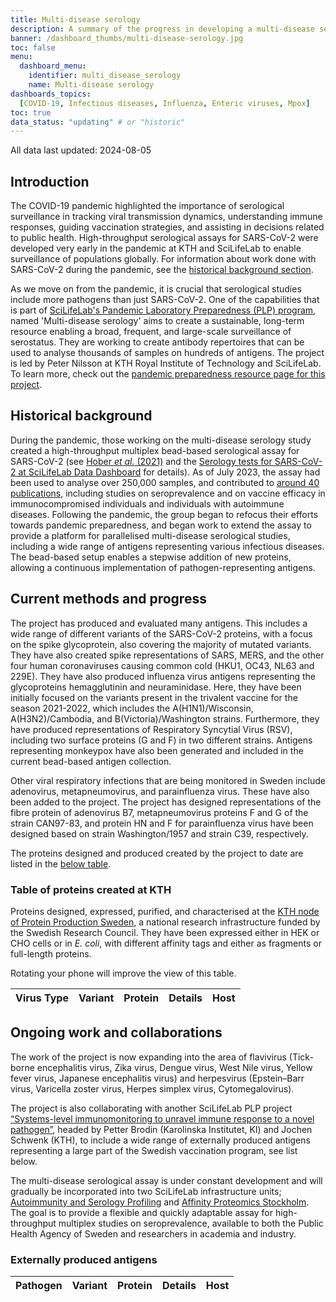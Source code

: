 ```yaml
---
title: Multi-disease serology
description: A summary of the progress in developing a multi-disease serology assay, a key component of pandemic preparedness. Information about externally produced antigens is also provided.
banner: /dashboard_thumbs/multi-disease-serology.jpg
toc: false
menu:
  dashboard_menu:
    identifier: multi_disease_serology
    name: Multi-disease serology
dashboards_topics:
  [COVID-19, Infectious diseases, Influenza, Enteric viruses, Mpox]
toc: true
data_status: "updating" # or "historic"
---
```


<div class="alert alert-info">All data last updated: 2024-08-05</div>

## Introduction

The COVID-19 pandemic highlighted the importance of serological surveillance in tracking viral transmission dynamics, understanding immune responses, guiding vaccination strategies, and assisting in decisions related to public health. High-throughput serological assays for SARS-CoV-2 were developed very early in the pandemic at KTH and SciLifeLab to enable surveillance of populations globally. For information about work done with SARS-CoV-2 during the pandemic, see the [historical background section](#historical-background).

As we move on from the pandemic, it is crucial that serological studies include more pathogens than just SARS-CoV-2. One of the capabilities that is part of [SciLifeLab's Pandemic Laboratory Preparedness (PLP) program](/plp-program-background/), named 'Multi-disease serology' aims to create a sustainable, long-term resource enabling a broad, frequent, and large-scale surveillance of serostatus. They are working to create antibody repertoires that can be used to analyse thousands of samples on hundreds of antigens. The project is led by Peter Nilsson at KTH Royal Institute of Technology and SciLifeLab. To learn more, check out the [pandemic preparedness resource page for this project](/resources/serology/).

## Historical background

During the pandemic, those working on the multi-disease serology study created a high-throughput multiplex bead-based serological assay for SARS-CoV-2 (see [Hober _et al._ (2021)](https://doi.org/10.1002/cti2.1312) and the [Serology tests for SARS-CoV-2 at SciLifeLab Data Dashboard](/dashboards/serology-statistics/) for details). As of July 2023, the assay had been used to analyse over 250,000 samples, and contributed to [around 40 publications](https://publications.scilifelab.se/label/Autoimmunity%20and%20Serology%20Profiling), including studies on seroprevalence and on vaccine efficacy in immunocompromised individuals and individuals with autoimmune diseases. Following the pandemic, the group began to refocus their efforts towards pandemic preparedness, and began work to extend the assay to provide a platform for parallelised multi-disease serological studies, including a wide range of antigens representing various infectious diseases. The bead-based setup enables a stepwise addition of new proteins, allowing a continuous implementation of pathogen-representing antigens.

## Current methods and progress

The project has produced and evaluated many antigens. This includes a wide range of different variants of the SARS-CoV-2 proteins, with a focus on the spike glycoprotein, also covering the majority of mutated variants. They have also created spike representations of SARS, MERS, and the other four human coronaviruses causing common cold (HKU1, OC43, NL63 and 229E). They have also produced influenza virus antigens representing the glycoproteins hemagglutinin and neuraminidase. Here, they have been initially focused on the variants present in the trivalent vaccine for the season 2021-2022, which includes the A(H1N1)/Wisconsin, A(H3N2)/Cambodia, and B(Victoria)/Washington strains. Furthermore, they have produced representations of Respiratory Syncytial Virus (RSV), including two surface proteins (G and F) in two different strains. Antigens representing monkeypox have also been generated and included in the current bead-based antigen collection.

Other viral respiratory infections that are being monitored in Sweden include adenovirus, metapneumovirus, and parainfluenza virus. These have also been added to the project. The project has designed representations of the fibre protein of adenovirus B7, metapneumovirus proteins F and G of the strain CAN97-83, and protein HN and F for parainfluenza virus have been designed based on strain Washington/1957 and strain C39, respectively.

The proteins designed and produced created by the project to date are listed in the [below table](#table-of-proteins-created-at-kth).

### Table of proteins created at KTH

Proteins designed, expressed, purified, and characterised at the [KTH node of Protein Production Sweden](https://www.kth.se/pps), a national research infrastructure funded by the Swedish Research Council. They have been expressed either in HEK or CHO cells or in _E. coli_, with different affinity tags and either as fragments or full-length proteins.

<div class="d-lg-none alert alert-info">
  Rotating your phone will improve the view of this table.
</div>

<div class="table-responsive">
    <table id="table2" class="table table-hover" width="100%">
        <thead class="table-light">
            <tr>
                <th scope="col">Virus Type</th>
                <th scope="col">Variant</th>
                <th scope="col">Protein</th>
                <th scope="col">Details</th>
                <th scope="col">Host</th>
            </tr>
        </thead>
        <tbody>
            <!-- Data for the second table will be dynamically populated here -->
        </tbody>
    </table>
</div>

## Ongoing work and collaborations

The work of the project is now expanding into the area of flavivirus (Tick-borne encephalitis virus, Zika virus, Dengue virus, West Nile virus, Yellow fever virus, Japanese encephalitis virus) and herpesvirus (Epstein–Barr virus, Varicella zoster virus, Herpes simplex virus, Cytomegalovirus).

The project is also collaborating with another SciLifeLab PLP project [“Systems-level immunomonitoring to unravel immune response to a novel pathogen”](/resources/immunomonitoring/), headed by Petter Brodin (Karolinska Institutet, KI) and Jochen Schwenk (KTH), to include a wide range of externally produced antigens representing a large part of the Swedish vaccination program, see list below.

The multi-disease serological assay is under constant development and will gradually be incorporated into two SciLifeLab infrastructure units; [Autoimmunity and Serology Profiling](https://www.scilifelab.se/units/autoimmunity-profiling/) and [Affinity Proteomics Stockholm](https://www.scilifelab.se/units/affinity-proteomics/). The goal is to provide a flexible and quickly adaptable assay for high-throughput multiplex studies on seroprevalence, available to both the Public Health Agency of Sweden and researchers in academia and industry.

### Externally produced antigens

<div class="table-responsive">
    <table id="table1" class="table table-hover" width="100%">
        <thead class="table-light">
            <tr>
                <th scope="col">Pathogen</th>
                <th scope="col">Variant</th>
                <th scope="col">Protein</th>
                <th scope="col">Details</th>
                <th scope="col">Host</th>
            </tr>
        </thead>
        <tbody>
            <!-- Data for the first table will be dynamically populated here -->
        </tbody>
    </table>
</div>

<script>
  $(document).ready(function () {
    var tableConfig = {
      "sDom": '<"top row"<"col-md"i><"col-md"f>>rt<"bottom row"<"col-md"l><"col-md"p>><"clear">',
      "order": [],
      "language": {
        "lengthMenu": "Show _MENU_ entries per page",
        "zeroRecords": "Nothing found.",
        "info": "Showing _START_ to _END_ of _TOTAL_ entries.",
        "infoEmpty": "No records available",
        "infoFiltered": "(filtered from _MAX_ total records)",
        "search": "Search:",
        "paginate": {
          "first": "First",
          "last": "Last",
          "next": "»",
          "previous": "«"
        }
      }
    };
    $('#variants').DataTable(tableConfig);
    $('#antigens').DataTable(tableConfig);
  });
</script>

<script type="text/javascript" charset="utf8"
  src="https://cdn.datatables.net/1.13.1/js/jquery.dataTables.min.js"></script>
<script type="text/javascript" charset="utf8"
  src="https://cdn.datatables.net/1.13.1/js/dataTables.bootstrap5.min.js"></script>
<script src="https://cdnjs.cloudflare.com/ajax/libs/xlsx/0.18.5/xlsx.full.min.js"></script>

<script>
    async function fetchAndPopulateTable(url, tableId, headers) {
        try {
            // Attempt to fetch the file
            const response = await fetch(url);

            // Check if the response is OK
            if (!response.ok) {
                throw new Error(`Failed to fetch ${url}: ${response.statusText}`);
            }

            const arrayBuffer = await response.arrayBuffer();

            // Parse the Excel file
            let workbook;
            try {
                workbook = XLSX.read(arrayBuffer, { type: "array" });
            } catch (error) {
                throw new Error(`Error parsing Excel file from ${url}: ${error.message}`);
            }

            const sheetName = workbook.SheetNames[0]; // Assuming the first sheet
            const worksheet = workbook.Sheets[sheetName];
            const jsonData = XLSX.utils.sheet_to_json(worksheet);

            // Check if the parsed JSON data is empty
            if (jsonData.length === 0) {
                throw new Error(`The file at ${url} appears to be empty.`);
            }

            // Populate the table
            const tableBody = document.getElementById(tableId).querySelector('tbody');
            tableBody.innerHTML = ''; // Clear any existing content

            jsonData.forEach(row => {
                const tr = document.createElement('tr');

                // Create cells for each column based on provided headers
                headers.forEach(column => {
                    const td = document.createElement('td');
                    td.textContent = row[column] || ''; // Display an empty string if the data is missing
                    tr.appendChild(td);
                });

                tableBody.appendChild(tr);
            });

            // Initialize DataTables for this table
            $(`#${tableId}`).DataTable({
                "sDom": '<"top row"<"col-md"i><"col-md"f>>rt<"bottom row"<"col-md"l><"col-md"p>><"clear">',
                "order": [],
                "language": {
                    "lengthMenu": "Show _MENU_ entries per page",
                    "zeroRecords": "Nothing found.",
                    "info": "Showing _START_ to _END_ of _TOTAL_ entries.",
                    "infoEmpty": "No records available",
                    "infoFiltered": "(filtered from _MAX_ total records)",
                    "search": "Search:",
                    "paginate": {
                        "first": "First",
                        "last": "Last",
                        "next": "»",
                        "previous": "«"
                    }
                }
            });

        } catch (error) {
            console.error(`Error processing table ${tableId}:`, error.message);

            // Display an error message in the table
            const tableBody = document.getElementById(tableId).querySelector('tbody');
            tableBody.innerHTML = `<tr><td colspan="${headers.length}" class="text-center text-danger">Error: ${error.message}</td></tr>`;
        }
    }

    // URLs and headers for the two tables
    const tables = [
        {
            url: "https://blobserver.dc.scilifelab.se/blob/External-PLP-proteinlist.xlsx",
            tableId: "table1",
            headers: ['Pathogen', 'Variant', 'Protein', 'Details', 'Host']
        },
        {
            url: "https://blobserver.dc.scilifelab.se/blob/KTH-produced-antigens%20240418.xlsx",
            tableId: "table2",
            headers: ['Virus type', 'Variant', 'Protein', 'Details', 'Host']
        }
    ];

    // Fetch and populate data for both tables when the page loads
    window.onload = function() {
        tables.forEach(table => {
            fetchAndPopulateTable(table.url, table.tableId, table.headers);
        });
    };
</script>
